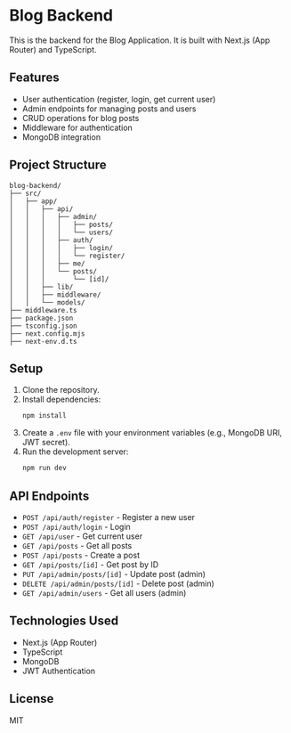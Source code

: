 # Blog Backend

This is the backend for the Blog Application. It is built with Next.js (App Router) and TypeScript.

## Features
- User authentication (register, login, get current user)
- Admin endpoints for managing posts and users
- CRUD operations for blog posts
- Middleware for authentication
- MongoDB integration

## Project Structure
```
blog-backend/
├── src/
│   ├── app/
│   │   ├── api/
│   │   │   ├── admin/
│   │   │   │   ├── posts/
│   │   │   │   └── users/
│   │   │   ├── auth/
│   │   │   │   ├── login/
│   │   │   │   └── register/
│   │   │   ├── me/
│   │   │   └── posts/
│   │   │       └── [id]/
│   │   ├── lib/
│   │   ├── middleware/
│   │   └── models/
├── middleware.ts
├── package.json
├── tsconfig.json
├── next.config.mjs
├── next-env.d.ts
```

## Setup
1. Clone the repository.
2. Install dependencies:
   ```bash
   npm install
   ```
3. Create a `.env` file with your environment variables (e.g., MongoDB URI, JWT secret).
4. Run the development server:
   ```bash
   npm run dev
   ```

## API Endpoints
- `POST /api/auth/register` - Register a new user
- `POST /api/auth/login` - Login
- `GET /api/user` - Get current user
- `GET /api/posts` - Get all posts
- `POST /api/posts` - Create a post
- `GET /api/posts/[id]` - Get post by ID
- `PUT /api/admin/posts/[id]` - Update post (admin)
- `DELETE /api/admin/posts/[id]` - Delete post (admin)
- `GET /api/admin/users` - Get all users (admin)

## Technologies Used
- Next.js (App Router)
- TypeScript
- MongoDB
- JWT Authentication

## License
MIT
